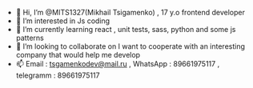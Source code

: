 - 👋 Hi, I’m @MITS1327(Mikhail Tsigamenko) , 17 y.o frontend developer
- 👀 I’m interested in Js coding 
- 🌱 I’m currently learning react , unit tests, sass, python and some js patterns
- 💞️ I’m looking to collaborate on I want to cooperate with an interesting company that would help me develop
- 📫 Email : tsgamenkodev@mail.ru , WhatsApp : 89661975117 , telegramm : 89661975117
